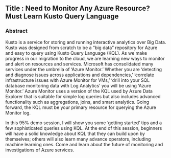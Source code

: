 ## Title : **Need to Monitor Any Azure Resource? Must Learn Kusto Query Language**
### Abstract
Kusto is a service for storing and running interactive analytics over Big Data. Kusto was designed from scratch to be a “big data” repository for Azure and easy to query using Kusto Query Language (KQL). As we make progress in our migration to the cloud, we are learning new ways to monitor and alert on resources and services. Microsoft has consolidated many services under the umbrella of ‘Azure Monitor.’ Whether you are ‘detecting and diagnose issues across applications and dependencies,’ ‘correlate infrastructure issues with Azure Monitor for VMs,’ ‘drill into your SQL database monitoring data with Log Analytics’ you will be using ‘Azure Monitor.’ Azure Monitor uses a version of the KQL used by Azure Data Explorer that is suitable for simple log queries but also includes advanced functionality such as aggregations, joins, and smart analytics. Going forward, the KQL must be your primary resource for querying the Azure Monitor log.

In this 95% demo session, I will show you some ‘getting started’ tips and a few sophisticated queries using KQL. At the end of this session, beginners will have a solid knowledge about KQL that they can build upon by themselves; others will also learn many advance operators, including machine learning ones. Come and learn about the future of monitoring and investigations of Azure services.
